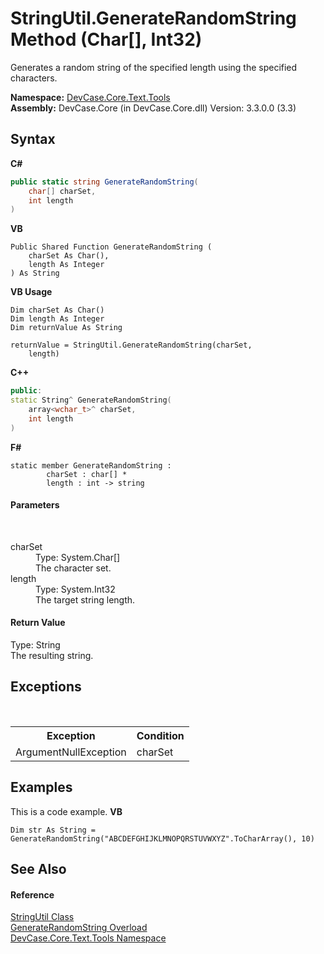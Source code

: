 # StringUtil.GenerateRandomString Method (Char[], Int32)
 

Generates a random string of the specified length using the specified characters.

**Namespace:**&nbsp;<a href="N_DevCase_Core_Text_Tools">DevCase.Core.Text.Tools</a><br />**Assembly:**&nbsp;DevCase.Core (in DevCase.Core.dll) Version: 3.3.0.0 (3.3)

## Syntax

**C#**<br />
``` C#
public static string GenerateRandomString(
	char[] charSet,
	int length
)
```

**VB**<br />
``` VB
Public Shared Function GenerateRandomString ( 
	charSet As Char(),
	length As Integer
) As String
```

**VB Usage**<br />
``` VB Usage
Dim charSet As Char()
Dim length As Integer
Dim returnValue As String

returnValue = StringUtil.GenerateRandomString(charSet, 
	length)
```

**C++**<br />
``` C++
public:
static String^ GenerateRandomString(
	array<wchar_t>^ charSet, 
	int length
)
```

**F#**<br />
``` F#
static member GenerateRandomString : 
        charSet : char[] * 
        length : int -> string 

```


#### Parameters
&nbsp;<dl><dt>charSet</dt><dd>Type: System.Char[]<br />The character set.</dd><dt>length</dt><dd>Type: System.Int32<br />The target string length.</dd></dl>

#### Return Value
Type: String<br />The resulting string.

## Exceptions
&nbsp;<table><tr><th>Exception</th><th>Condition</th></tr><tr><td>ArgumentNullException</td><td>charSet</td></tr></table>

## Examples
This is a code example. 
**VB**<br />
``` VB
Dim str As String = GenerateRandomString("ABCDEFGHIJKLMNOPQRSTUVWXYZ".ToCharArray(), 10)
```


## See Also


#### Reference
<a href="T_DevCase_Core_Text_Tools_StringUtil">StringUtil Class</a><br /><a href="Overload_DevCase_Core_Text_Tools_StringUtil_GenerateRandomString">GenerateRandomString Overload</a><br /><a href="N_DevCase_Core_Text_Tools">DevCase.Core.Text.Tools Namespace</a><br />